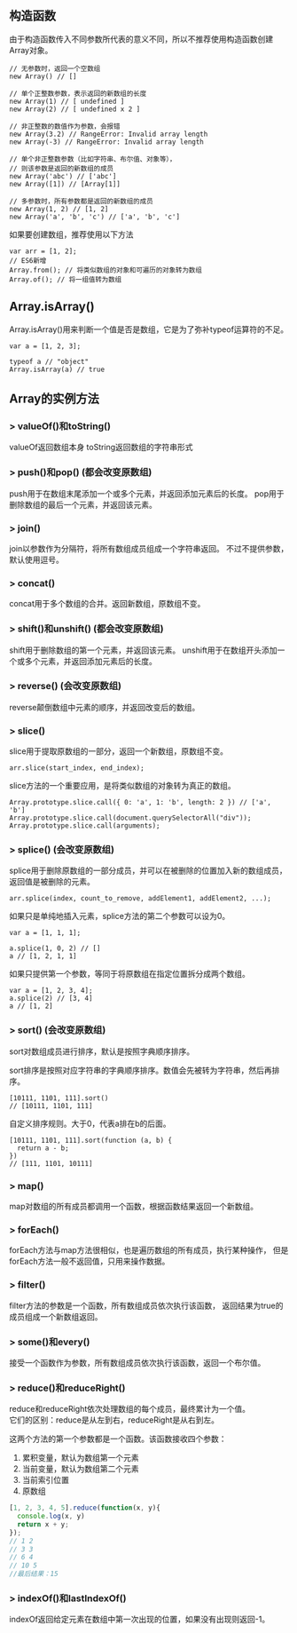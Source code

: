 ## 构造函数
由于构造函数传入不同参数所代表的意义不同，所以不推荐使用构造函数创建Array对象。

    // 无参数时，返回一个空数组
    new Array() // []

    // 单个正整数参数，表示返回的新数组的长度
    new Array(1) // [ undefined ]
    new Array(2) // [ undefined x 2 ]

    // 非正整数的数值作为参数，会报错
    new Array(3.2) // RangeError: Invalid array length
    new Array(-3) // RangeError: Invalid array length

    // 单个非正整数参数（比如字符串、布尔值、对象等），
    // 则该参数是返回的新数组的成员
    new Array('abc') // ['abc']
    new Array([1]) // [Array[1]]

    // 多参数时，所有参数都是返回的新数组的成员
    new Array(1, 2) // [1, 2]
    new Array('a', 'b', 'c') // ['a', 'b', 'c']

如果要创建数组，推荐使用以下方法

    var arr = [1, 2];
    // ES6新增
    Array.from(); // 将类似数组的对象和可遍历的对象转为数组
    Array.of(); // 将一组值转为数组

## Array.isArray()
Array.isArray()用来判断一个值是否是数组，它是为了弥补typeof运算符的不足。

    var a = [1, 2, 3];

    typeof a // "object"
    Array.isArray(a) // true

## Array的实例方法
### > valueOf()和toString()
valueOf返回数组本身
toString返回数组的字符串形式

### > push()和pop() (都会改变原数组)
push用于在数组末尾添加一个或多个元素，并返回添加元素后的长度。
pop用于删除数组的最后一个元素，并返回该元素。

### > join()
join以参数作为分隔符，将所有数组成员组成一个字符串返回。
不过不提供参数，默认使用逗号。

### > concat()
concat用于多个数组的合并。返回新数组，原数组不变。

### > shift()和unshift() (都会改变原数组)
shift用于删除数组的第一个元素，并返回该元素。
unshift用于在数组开头添加一个或多个元素，并返回添加元素后的长度。

### > reverse() (会改变原数组)
reverse颠倒数组中元素的顺序，并返回改变后的数组。

### > slice()
slice用于提取原数组的一部分，返回一个新数组，原数组不变。

    arr.slice(start_index, end_index);

slice方法的一个重要应用，是将类似数组的对象转为真正的数组。

    Array.prototype.slice.call({ 0: 'a', 1: 'b', length: 2 }) // ['a', 'b']
    Array.prototype.slice.call(document.querySelectorAll("div"));
    Array.prototype.slice.call(arguments);

### > splice() (会改变原数组)
splice用于删除原数组的一部分成员，并可以在被删除的位置加入新的数组成员，返回值是被删除的元素。

    arr.splice(index, count_to_remove, addElement1, addElement2, ...);

如果只是单纯地插入元素，splice方法的第二个参数可以设为0。

    var a = [1, 1, 1];

    a.splice(1, 0, 2) // []
    a // [1, 2, 1, 1]

如果只提供第一个参数，等同于将原数组在指定位置拆分成两个数组。

    var a = [1, 2, 3, 4];
    a.splice(2) // [3, 4]
    a // [1, 2]

### > sort() (会改变原数组)
sort对数组成员进行排序，默认是按照字典顺序排序。

sort排序是按照对应字符串的字典顺序排序。数值会先被转为字符串，然后再排序。

    [10111, 1101, 111].sort()
    // [10111, 1101, 111]

自定义排序规则。大于0，代表a排在b的后面。

    [10111, 1101, 111].sort(function (a, b) {
      return a - b;
    })
    // [111, 1101, 10111]

### > map()
map对数组的所有成员都调用一个函数，根据函数结果返回一个新数组。

### > forEach()
forEach方法与map方法很相似，也是遍历数组的所有成员，执行某种操作，
但是forEach方法一般不返回值，只用来操作数据。

### > filter()
filter方法的参数是一个函数，所有数组成员依次执行该函数，
返回结果为true的成员组成一个新数组返回。

### > some()和every()
接受一个函数作为参数，所有数组成员依次执行该函数，返回一个布尔值。

### > reduce()和reduceRight()
reduce和reduceRight依次处理数组的每个成员，最终累计为一个值。<br/>
它们的区别：reduce是从左到右，reduceRight是从右到左。

这两个方法的第一个参数都是一个函数。该函数接收四个参数：

1. 累积变量，默认为数组第一个元素
2. 当前变量，默认为数组第二个元素
3. 当前索引位置
4. 原数组

```js
[1, 2, 3, 4, 5].reduce(function(x, y){
  console.log(x, y)
  return x + y;
});
// 1 2
// 3 3
// 6 4
// 10 5
//最后结果：15
```

### > indexOf()和lastIndexOf()
indexOf返回给定元素在数组中第一次出现的位置，如果没有出现则返回-1。
